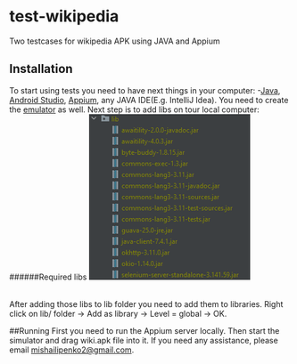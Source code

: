 # test-wikipedia
Two testcases for wikipedia APK using JAVA and Appium

## Installation
To start using tests you need to have next things in your computer:
-[Java](https://www.guru99.com/install-java.html), [Android Studio](https://developer.android.com/studio), [Appium](http://appium.io/docs/en/writing-running-appium/running-tests/), any JAVA IDE(E.g. IntelliJ Idea).
You need to create the [emulator](https://developer.android.com/studio/run/emulator) as well. 
Next step is to add libs on tour local computer:
######Required libs
![img.png](required_libs.png)
######
After adding those libs to lib folder you need to add them to libraries. Right click on lib/ folder -> Add as library ->
Level = global -> OK.

##Running
First you need to run the Appium server locally. Then start the simulator and drag wiki.apk file into it.
If you need any assistance, please email mishailipenko2@gmail.com.